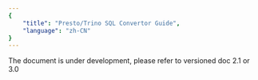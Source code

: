 ```yaml
---
{
    "title": "Presto/Trino SQL Convertor Guide",
    "language": "zh-CN"
}
---
```


The document is under development, please refer to versioned doc 2.1 or 3.0


